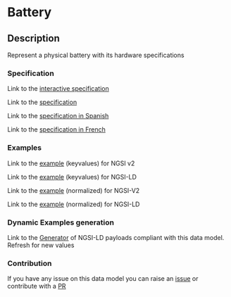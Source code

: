 # Battery

## Description 

Represent a physical battery with its hardware specifications
### Specification

Link to the [interactive specification](https://swagger.lab.fiware.org/?url=https://smart-data-models.github.io/dataModel.Battery/Battery/swagger.yaml)

Link to the [specification](https://smart-data-models.github.io/dataModel.Battery/Battery/doc/spec.md)

Link to the [specification in Spanish](https://smart-data-models.github.io/dataModel.Battery/Battery/doc/spec_ES.md)

Link to the [specification in French](https://smart-data-models.github.io/dataModel.Battery/Battery/doc/spec_FR.md)
### Examples

Link to the [example](https://smart-data-models.github.io/dataModel.Battery/Battery/examples/example.json) (keyvalues) for NGSI v2

Link to the [example](https://smart-data-models.github.io/dataModel.Battery/Battery/examples/example.jsonld) (keyvalues) for NGSI-LD

Link to the [example](https://smart-data-models.github.io/dataModel.Battery/Battery/examples/example-normalized.json) (normalized) for NGSI-V2

Link to the [example](https://smart-data-models.github.io/dataModel.Battery/Battery/examples/example-normalized.jsonld) (normalized) for NGSI-LD
### Dynamic Examples generation

Link to the [Generator](https://smartdatamodels.org/extra/ngsi-ld_generator_v0.91.php?schemaUrl=https://raw.githubusercontent.com/smart-data-models/dataModel.Battery/master/Battery/schema.json&email=info@smartdatamodels.org) of NGSI-LD payloads compliant with this data model. Refresh for new values
### Contribution

 If you have any issue on this data model you can raise an [issue](https://github.com/smart-data-models/dataModel.Battery/issues)  or contribute with a [PR](https://github.com/smart-data-models/dataModel.Battery/pulls)